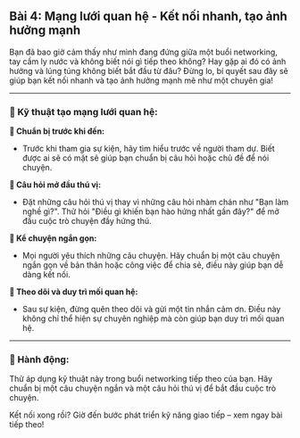 ## Bài 4: Mạng lưới quan hệ - Kết nối nhanh, tạo ảnh hưởng mạnh

Bạn đã bao giờ cảm thấy như mình đang đứng giữa một buổi networking, tay cầm ly nước và không biết nói gì tiếp theo không? Hay gặp ai đó có ảnh hưởng và lúng túng không biết bắt đầu từ đâu? Đừng lo, bí quyết sau đây sẽ giúp bạn kết nối nhanh và tạo ảnh hưởng mạnh mẽ như một chuyên gia!

---

### 📌 Kỹ thuật tạo mạng lưới quan hệ:

**🔹 Chuẩn bị trước khi đến:**
- Trước khi tham gia sự kiện, hãy tìm hiểu trước về người tham dự. Biết được ai sẽ có mặt sẽ giúp bạn chuẩn bị câu hỏi hoặc chủ đề để nói chuyện.

**🔹 Câu hỏi mở đầu thú vị:**
- Đặt những câu hỏi thú vị thay vì những câu hỏi nhàm chán như "Bạn làm nghề gì?". Thử hỏi "Điều gì khiến bạn hào hứng nhất gần đây?" để mở đầu cuộc trò chuyện đầy hứng thú.

**🔹 Kể chuyện ngắn gọn:**
- Mọi người yêu thích những câu chuyện. Hãy chuẩn bị một câu chuyện ngắn gọn về bản thân hoặc công việc để chia sẻ, điều này giúp bạn dễ dàng kết nối.

**🔹 Theo dõi và duy trì mối quan hệ:**
- Sau sự kiện, đừng quên theo dõi và gửi một tin nhắn cảm ơn. Điều này không chỉ thể hiện sự chuyên nghiệp mà còn giúp bạn duy trì mối quan hệ.

---

### 🚀 Hành động:

Thử áp dụng kỹ thuật này trong buổi networking tiếp theo của bạn. Hãy chuẩn bị một câu chuyện ngắn và một câu hỏi thú vị để bắt đầu cuộc trò chuyện.

Kết nối xong rồi? Giờ đến bước phát triển kỹ năng giao tiếp – xem ngay bài tiếp theo!